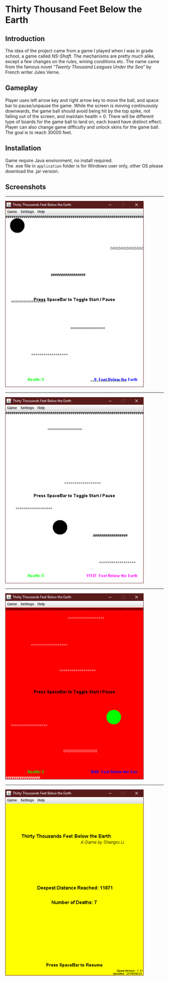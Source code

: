 # Thirty Thousand Feet Below the Earth

## Introduction

The idea of the project came from a game I played when I was in grade school, a game called *NS-Shaft*. The mechanisms are pretty much alike, except a few changes on the rules, wining conditions etc. The name came from the famous novel *“Twenty Thousand Leagues Under the Sea”* by French writer Jules Verne.

## Gameplay

Player uses left arrow key and right arrow key to move the ball, and space bar to pause/unpause the game. While the screen is moving continuously downwards, the game ball should avoid being hit by the top spike, not falling out of the screen, and maintain health > 0. There will be different type of boards for the game ball to land on, each board have distinct effect. Player can also change game difficulty and unlock skins for the game ball. The goal is to reach 30000 feet.

## Installation

Game require Java environment, no install required.  
The .exe file in `application` folder is for Windows user only, other OS please download the .jar version.

## Screenshots

***
![screenshot_1](/application/screenshots/screenshot_1.png)
***
![screenshot_2](/application/screenshots/screenshot_2.png)
***
![screenshot_3](/application/screenshots/screenshot_3.png) 
*** 
![screenshot_4](/application/screenshots/screenshot_4.png)
